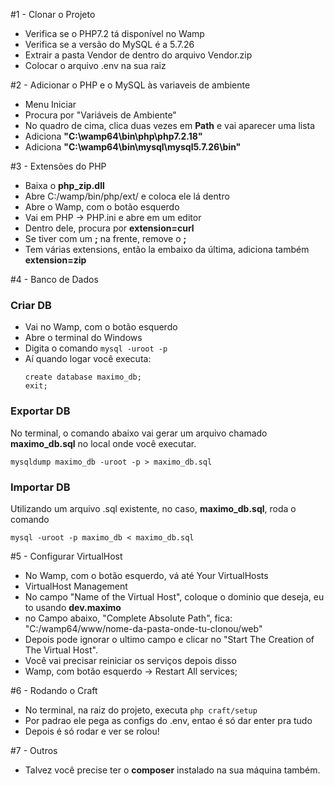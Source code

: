 #1 - Clonar o Projeto
- Verifica se o PHP7.2 tá disponível no Wamp
- Verifica se a versão do MySQL é a 5.7.26
- Extrair a pasta Vendor de dentro do arquivo Vendor.zip
- Colocar o arquivo .env na sua raiz

#2 - Adicionar o PHP e o MySQL às variaveis de ambiente
- Menu Iniciar
- Procura por "Variáveis de Ambiente"
- No quadro de cima, clica duas vezes em **Path** e vai aparecer uma lista
- Adiciona **"C:\wamp64\bin\php\php7.2.18"**
- Adiciona **"C:\wamp64\bin\mysql\mysql5.7.26\bin"**

#3 - Extensões do PHP
- Baixa o **php_zip.dll**
- Abre C:/wamp/bin/php/ext/ e coloca ele lá dentro
- Abre o Wamp, com o botão esquerdo
- Vai em PHP -> PHP.ini e abre em um editor
- Dentro dele, procura por **extension=curl**
- Se tiver com um **;** na frente, remove o **;**
- Tem várias extensions, então la embaixo da última, adiciona também **extension=zip**

#4 - Banco de Dados
### Criar DB
- Vai no Wamp, com o botão esquerdo
- Abre o terminal do Windows
- Digita o comando ``mysql -uroot -p``
- Aí quando logar você executa:
    ```
    create database maximo_db;
    exit;
    ```

### Exportar DB
No terminal, o comando abaixo vai gerar um arquivo chamado **maximo_db.sql** no local onde você executar.
```
mysqldump maximo_db -uroot -p > maximo_db.sql
```
### Importar DB
Utilizando um arquivo .sql existente, no caso, **maximo_db.sql**, roda o comando
```
mysql -uroot -p maximo_db < maximo_db.sql
```

#5 - Configurar VirtualHost
- No Wamp, com o botão esquerdo, vá até Your VirtualHosts
- VirtualHost Management
- No campo "Name of the Virtual Host", coloque o dominio que deseja, eu to usando **dev.maximo**
- no Campo abaixo, "Complete Absolute Path", fica: "C:/wamp64/www/nome-da-pasta-onde-tu-clonou/web"
- Depois pode ignorar o ultimo campo e clicar no "Start The Creation of The Virtual Host".
- Você vai precisar reiniciar os serviços depois disso
- Wamp, com botão esquerdo -> Restart All services;

#6 - Rodando o Craft
- No terminal, na raiz do projeto, executa ```php craft/setup```
- Por padrao ele pega as configs do .env, entao é só dar enter pra tudo
- Depois é só rodar e ver se rolou!

#7 - Outros
- Talvez você precise ter o **composer** instalado na sua máquina também.

